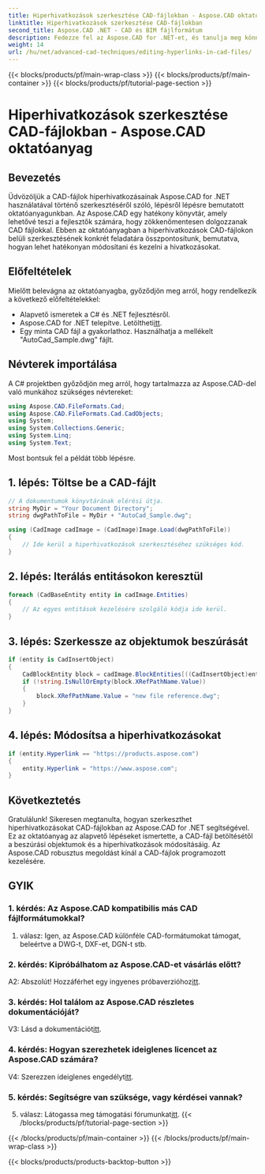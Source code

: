 ```yaml
---
title: Hiperhivatkozások szerkesztése CAD-fájlokban - Aspose.CAD oktatóanyag
linktitle: Hiperhivatkozások szerkesztése CAD-fájlokban
second_title: Aspose.CAD .NET - CAD és BIM fájlformátum
description: Fedezze fel az Aspose.CAD for .NET-et, és tanulja meg könnyedén szerkeszteni a hiperhivatkozásokat CAD-fájlokban. Fejlessze CAD-fájlkezelési készségeit ezzel az átfogó oktatóanyaggal.
weight: 14
url: /hu/net/advanced-cad-techniques/editing-hyperlinks-in-cad-files/
---
```


{{< blocks/products/pf/main-wrap-class >}}
{{< blocks/products/pf/main-container >}}
{{< blocks/products/pf/tutorial-page-section >}}

# Hiperhivatkozások szerkesztése CAD-fájlokban - Aspose.CAD oktatóanyag

## Bevezetés

Üdvözöljük a CAD-fájlok hiperhivatkozásainak Aspose.CAD for .NET használatával történő szerkesztéséről szóló, lépésről lépésre bemutatott oktatóanyagunkban. Az Aspose.CAD egy hatékony könyvtár, amely lehetővé teszi a fejlesztők számára, hogy zökkenőmentesen dolgozzanak CAD fájlokkal. Ebben az oktatóanyagban a hiperhivatkozások CAD-fájlokon belüli szerkesztésének konkrét feladatára összpontosítunk, bemutatva, hogyan lehet hatékonyan módosítani és kezelni a hivatkozásokat.

## Előfeltételek

Mielőtt belevágna az oktatóanyagba, győződjön meg arról, hogy rendelkezik a következő előfeltételekkel:

- Alapvető ismeretek a C# és .NET fejlesztésről.
-  Aspose.CAD for .NET telepítve. Letöltheti[itt](https://releases.aspose.com/cad/net/).
- Egy minta CAD fájl a gyakorlathoz. Használhatja a mellékelt "AutoCad_Sample.dwg" fájlt.

## Névterek importálása

A C# projektben győződjön meg arról, hogy tartalmazza az Aspose.CAD-del való munkához szükséges névtereket:

```csharp
using Aspose.CAD.FileFormats.Cad;
using Aspose.CAD.FileFormats.Cad.CadObjects;
using System;
using System.Collections.Generic;
using System.Linq;
using System.Text;
```

Most bontsuk fel a példát több lépésre.

## 1. lépés: Töltse be a CAD-fájlt

```csharp
// A dokumentumok könyvtárának elérési útja.
string MyDir = "Your Document Directory";
string dwgPathToFile = MyDir + "AutoCad_Sample.dwg";

using (CadImage cadImage = (CadImage)Image.Load(dwgPathToFile))
{
    // Ide kerül a hiperhivatkozások szerkesztéséhez szükséges kód.
}
```

## 2. lépés: Iterálás entitásokon keresztül

```csharp
foreach (CadBaseEntity entity in cadImage.Entities)
{
    // Az egyes entitások kezelésére szolgáló kódja ide kerül.
}
```

## 3. lépés: Szerkessze az objektumok beszúrását

```csharp
if (entity is CadInsertObject)
{
    CadBlockEntity block = cadImage.BlockEntities[((CadInsertObject)entity).Name];
    if (!string.IsNullOrEmpty(block.XRefPathName.Value))
    {
        block.XRefPathName.Value = "new file reference.dwg";
    }
}
```

## 4. lépés: Módosítsa a hiperhivatkozásokat

```csharp
if (entity.Hyperlink == "https://products.aspose.com")
{
    entity.Hyperlink = "https://www.aspose.com";
}
```

## Következtetés

Gratulálunk! Sikeresen megtanulta, hogyan szerkeszthet hiperhivatkozásokat CAD-fájlokban az Aspose.CAD for .NET segítségével. Ez az oktatóanyag az alapvető lépéseket ismertette, a CAD-fájl betöltésétől a beszúrási objektumok és a hiperhivatkozások módosításáig. Az Aspose.CAD robusztus megoldást kínál a CAD-fájlok programozott kezelésére.

## GYIK

### 1. kérdés: Az Aspose.CAD kompatibilis más CAD fájlformátumokkal?

1. válasz: Igen, az Aspose.CAD különféle CAD-formátumokat támogat, beleértve a DWG-t, DXF-et, DGN-t stb.

### 2. kérdés: Kipróbálhatom az Aspose.CAD-et vásárlás előtt?

 A2: Abszolút! Hozzáférhet egy ingyenes próbaverzióhoz[itt](https://releases.aspose.com/).

### 3. kérdés: Hol találom az Aspose.CAD részletes dokumentációját?

 V3: Lásd a dokumentációt[itt](https://reference.aspose.com/cad/net/).

### 4. kérdés: Hogyan szerezhetek ideiglenes licencet az Aspose.CAD számára?

 V4: Szerezzen ideiglenes engedélyt[itt](https://purchase.aspose.com/temporary-license/).

### 5. kérdés: Segítségre van szüksége, vagy kérdései vannak?

 5. válasz: Látogassa meg támogatási fórumunkat[itt](https://forum.aspose.com/c/cad/19).
{{< /blocks/products/pf/tutorial-page-section >}}

{{< /blocks/products/pf/main-container >}}
{{< /blocks/products/pf/main-wrap-class >}}

{{< blocks/products/products-backtop-button >}}
